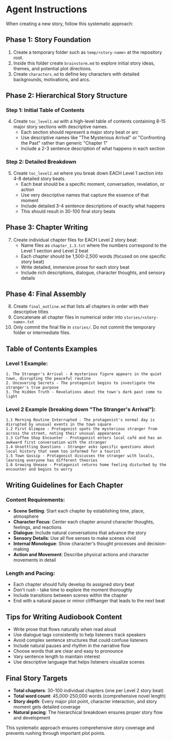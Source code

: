 # Agent Instructions

When creating a new story, follow this systematic approach:

## Phase 1: Story Foundation
1. Create a temporary folder such as `temp/<story-name>` at the repository root.
2. Inside this folder create `brainstorm.md` to explore initial story ideas, themes, and potential plot directions.
3. Create `characters.md` to define key characters with detailed backgrounds, motivations, and arcs.

## Phase 2: Hierarchical Story Structure

### Step 1: Initial Table of Contents
4. Create `toc_level1.md` with a high-level table of contents containing 8-15 major story sections with descriptive names.
   - Each section should represent a major story beat or arc
   - Use descriptive names like "The Mysterious Arrival" or "Confronting the Past" rather than generic "Chapter 1"
   - Include a 2-3 sentence description of what happens in each section

### Step 2: Detailed Breakdown
5. Create `toc_level2.md` where you break down EACH Level 1 section into 4-8 detailed story beats.
   - Each beat should be a specific moment, conversation, revelation, or action
   - Use very descriptive names that capture the essence of that moment
   - Include detailed 3-4 sentence descriptions of exactly what happens
   - This should result in 30-100 final story beats

## Phase 3: Chapter Writing
7. Create individual chapter files for EACH Level 2 story beat:
   - Name files as `chapter_1.3.txt` where the numbers correspond to the Level 1 section and Level 2 beat
   - Each chapter should be 1,500-2,500 words (focused on one specific story beat)
   - Write detailed, immersive prose for each story beat
   - Include rich descriptions, dialogue, character thoughts, and sensory details

## Phase 4: Final Assembly
8. Create `final_outline.md` that lists all chapters in order with their descriptive titles
9. Concatenate all chapter files in numerical order into `stories/<story-name>.txt`
10. Only commit the final file in `stories/`. Do not commit the temporary folder or intermediate files.

## Table of Contents Examples

### Level 1 Example:
```
1. The Stranger's Arrival - A mysterious figure appears in the quiet town, disrupting the peaceful routine
2. Uncovering Secrets - The protagonist begins to investigate the stranger's true purpose
3. The Hidden Truth - Revelations about the town's dark past come to light
```

### Level 2 Example (breaking down "The Stranger's Arrival"):
```
1.1 Morning Routine Interrupted - The protagonist's normal day is disrupted by unusual events in the town square
1.2 First Glimpse - Protagonist spots the mysterious stranger from across the street, noting their unusual appearance
1.3 Coffee Shop Encounter - Protagonist enters local café and has an awkward first conversation with the stranger
1.4 Unsettling Questions - Stranger asks specific questions about local history that seem too informed for a tourist
1.5 Town Gossip - Protagonist discusses the stranger with locals, learning everyone has different theories
1.6 Growing Unease - Protagonist returns home feeling disturbed by the encounter and begins to worry
```

## Writing Guidelines for Each Chapter

### Content Requirements:
- **Scene Setting**: Start each chapter by establishing time, place, atmosphere
- **Character Focus**: Center each chapter around character thoughts, feelings, and reactions
- **Dialogue**: Include natural conversations that advance the story
- **Sensory Details**: Use all five senses to make scenes vivid
- **Internal Monologue**: Show character's thought processes and decision-making
- **Action and Movement**: Describe physical actions and character movements in detail

### Length and Pacing:
- Each chapter should fully develop its assigned story beat
- Don't rush - take time to explore the moment thoroughly
- Include transitions between scenes within the chapter
- End with a natural pause or minor cliffhanger that leads to the next beat

## Tips for Writing Audiobook Content
- Write prose that flows naturally when read aloud
- Use dialogue tags consistently to help listeners track speakers
- Avoid complex sentence structures that could confuse listeners
- Include natural pauses and rhythm in the narrative flow
- Choose words that are clear and easy to pronounce
- Vary sentence length to maintain interest
- Use descriptive language that helps listeners visualize scenes

## Final Story Targets
- **Total chapters**: 30-100 individual chapters (one per Level 2 story beat)
- **Total word count**: 45,000-250,000 words (comprehensive novel length)
- **Story depth**: Every major plot point, character interaction, and story moment gets detailed coverage
- **Natural pacing**: The hierarchical breakdown ensures proper story flow and development

This systematic approach ensures comprehensive story coverage and prevents rushing through important plot points.